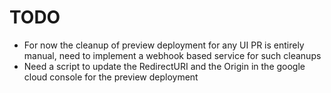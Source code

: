 # TODO

- For now the cleanup of preview deployment for any UI PR is entirely manual, need to implement a webhook based service for such cleanups
- Need a script to update the RedirectURI and the Origin in the google cloud console for the preview deployment

